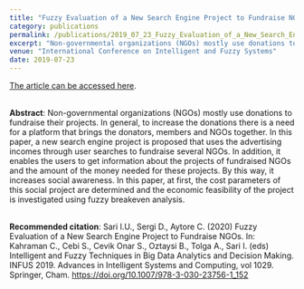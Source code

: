 ```yaml
---
title: "Fuzzy Evaluation of a New Search Engine Project to Fundraise NGOs"
category: publications
permalink: /publications/2019_07_23_Fuzzy_Evaluation_of_a_New_Search_Engine_Project_to_Fundraise_NGOs/
excerpt: "Non-governmental organizations (NGOs) mostly use donations to fundraise their projects. In general, to increase the donations there is a need for a platform that brings the donators, members and NGOs together. In this paper, a new search engine project is proposed that uses the advertising incomes through user searches to fundraise several NGOs."
venue: "International Conference on Intelligent and Fuzzy Systems"
date: 2019-07-23
---
```


<a href="https://link.springer.com/chapter/10.1007/978-3-030-23756-1_152">The article can be accessed here</a>.
<br> <br>

**Abstract**: Non-governmental organizations (NGOs) mostly use donations to fundraise their projects. In general, to increase the donations there is a need for a platform that brings the donators, members and NGOs together. In this paper, a new search engine project is proposed that uses the advertising incomes through user searches to fundraise several NGOs. In addition, it enables the users to get information about the projects of fundraised NGOs and the amount of the money needed for these projects. By this way, it increases social awareness. In this paper, at first, the cost parameters of this social project are determined and the economic feasibility of the project is investigated using fuzzy breakeven analysis.
<br> <br>

**Recommended citation**: Sari I.U., Sergi D., Aytore C. (2020) Fuzzy Evaluation of a New Search Engine Project to Fundraise NGOs. In: Kahraman C., Cebi S., Cevik Onar S., Oztaysi B., Tolga A., Sari I. (eds) Intelligent and Fuzzy Techniques in Big Data Analytics and Decision Making. INFUS 2019. Advances in Intelligent Systems and Computing, vol 1029. Springer, Cham. https://doi.org/10.1007/978-3-030-23756-1_152
